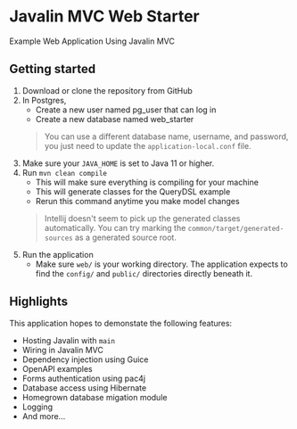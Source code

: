 # Javalin MVC Web Starter
Example Web Application Using Javalin MVC

## Getting started
1. Download or clone the repository from GitHub
2. In Postgres, 
   * Create a new user named pg_user that can log in
   * Create a new database named web_starter
   > You can use a different database name, username, and password, you just need to update the `application-local.conf` file.
3. Make sure your `JAVA_HOME` is set to Java 11 or higher.
4. Run `mvn clean compile`
    * This will make sure everything is compiling for your machine
    * This will generate classes for the QueryDSL example
    * Rerun this command anytime you make model changes
   > Intellij doesn't seem to pick up the generated classes automatically. You can try marking the `common/target/generated-sources` as a generated source root.
5. Run the application
   * Make sure `web/` is your working directory. The application expects to find the `config/` and `public/` directories directly beneath it.

## Highlights
This application hopes to demonstate the following features:
* Hosting Javalin with `main`
* Wiring in Javalin MVC
* Dependency injection using Guice
* OpenAPI examples
* Forms authentication using pac4j
* Database access using Hibernate
* Homegrown database migation module
* Logging
* And more...
